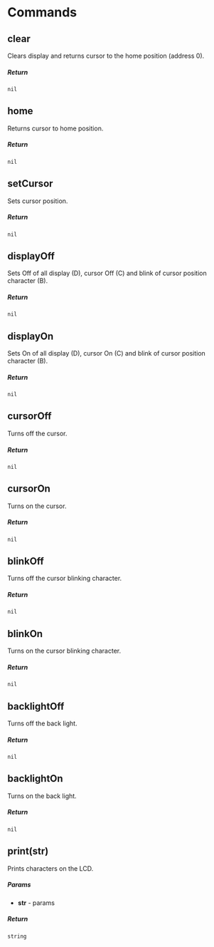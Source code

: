 # Commands

## clear

Clears display and returns cursor to the home position (address 0).

##### Return

`nil`

## home

Returns cursor to home position. 

##### Return

`nil`

## setCursor

Sets cursor position. 

##### Return

`nil`

## displayOff

Sets Off of all display (D), cursor Off (C) and blink of cursor position character (B).

##### Return

`nil`

## displayOn

Sets On of all display (D), cursor On (C) and blink of cursor position character (B).

##### Return

`nil`

## cursorOff

Turns off the cursor.

##### Return

`nil`

## cursorOn

Turns on the cursor.

##### Return

`nil`

## blinkOff

Turns off the cursor blinking character.

##### Return

`nil`

## blinkOn

Turns on the cursor blinking character.

##### Return

`nil`

## backlightOff

Turns off the back light.

##### Return

`nil`

## backlightOn

Turns on the back light.

##### Return

`nil`

## print(str)

Prints characters on the LCD.

##### Params

- **str** - params

##### Return

`string`
